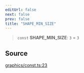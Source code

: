 ```yaml
---
editUrl: false
next: false
prev: false
title: "SHAPE_MIN_SIZE"
---
```


> `const` **SHAPE\_MIN\_SIZE**: `3` = `3`

## Source

[graphics/const.ts:23](https://github.com/dgmjs/dgmjs/blob/c296d113d513e412f08f9016159ca40d11e704cd/packages/core/src/graphics/const.ts#L23)
